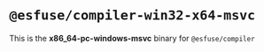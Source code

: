 # `@esfuse/compiler-win32-x64-msvc`

This is the **x86_64-pc-windows-msvc** binary for `@esfuse/compiler`
